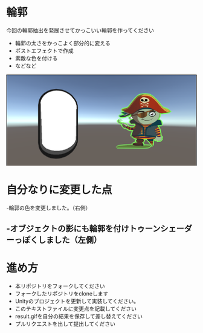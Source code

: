 # 輪郭
今回の輪郭抽出を発展させてかっこいい輪郭を作ってください
* 輪郭の太さをかっこよく部分的に変える
* ポストエフェクトで作成
* 素敵な色を付ける
* などなど

![結果画像](result_after.png)

# 自分なりに変更した点

-輪郭の色を変更しました。（右側）

-オブジェクトの影にも輪郭を付けトゥーンシェーダーっぽくしました（左側）
-

# 進め方

- 本リポジトリをフォークしてください
- フォークしたリポジトリをcloneします
- Unityのプロジェクトを更新して実装してください。
- このテキストファイルに変更点を記載してください
- result.gifを自分の結果を保存して差し替えてください
- プルリクエストを出して提出してください
